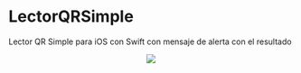 # LectorQRSimple
Lector QR Simple  para iOS con Swift con mensaje de alerta con el resultado 

<p align="center">
  <img src = "https://drive.google.com/file/d/194-0Zij9jn4pm8u-j04p7GCWUWhBnjGt&export=download">

</p>
